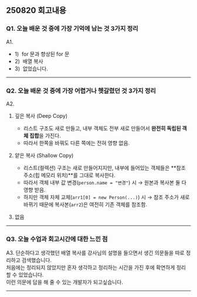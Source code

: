 ## 250820 회고내용

### Q1. 오늘 배운 것 중에 가장 기억에 남는 것 3가지 정리
A1. 
* 1)&nbsp; for 문과 향상된 for 문
* 2)&nbsp; 배열 복사
* 3)&nbsp; 없었습니다.
---

### Q2. 오늘 배운 것 중에 가장 어렵거나 헷갈렸던 것 3가지 정리 
A2.
1. 깊은 복사 (Deep Copy)  
   - 리스트 구조도 새로 만들고, 내부 객체도 전부 새로 만들어서 **완전히 독립된 객체 집합**을 가진다.  
   - 따라서 한쪽을 바꿔도 다른 쪽에는 전혀 영향 없음.  

2. 얕은 복사 (Shallow Copy)  
   - 리스트(컬렉션) 구조는 새로 만들어지지만, 내부에 들어있는 객체들은 **참조 주소(힙 메모리 위치)**를 그대로 복사한다.  
   - 따라서 객체 내부 값 변경(`person.name = "변경"`) 시 → 원본과 복사본 둘 다 영향 받음.  
   - 하지만 객체 자체 교체(`arr1[0] = new Person(...)`) 시 → 참조 주소가 새로 바뀌기 때문에 복사본(`arr2`)은 여전히 기존 객체를 참조함.

3. 없음

---

### Q3. 오늘 수업과 회고시간에 대한 느낀 점
A3. 
단순하다고 생각했던 배열 복사를 강사님의 설명을 들으면서 생긴 의문들을 따로 정리하고 검색했습니다.  
처음에는 정리되지 않았지만 혼자 생각하고 정리하는 시간을 가진 후에 확연하게 정리 할 수 있었습니다.  
이런 의문에 답을 해 줄 수 있는 개발자가 되고싶습니다.

---
